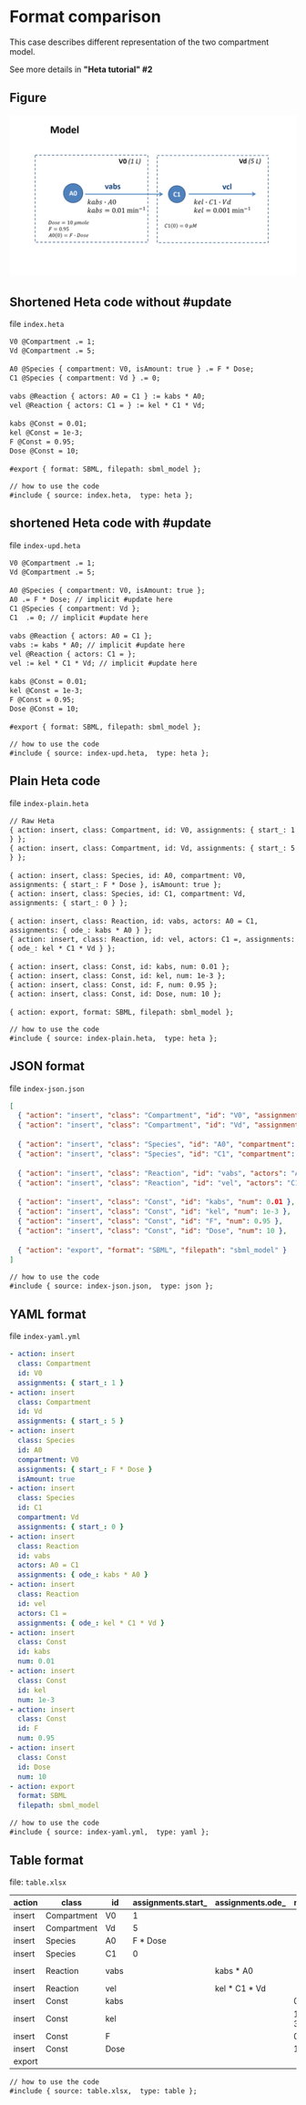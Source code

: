 # Format comparison

This case describes different representation of the two compartment model.

See more details in **"Heta tutorial" #2**

## Figure

![two-compartment](https://raw.githubusercontent.com/hetalang/heta-specifications/master/cases/two-compartment.png)

## Shortened Heta code without #update

file `index.heta`
```heta
V0 @Compartment .= 1;
Vd @Compartment .= 5;

A0 @Species { compartment: V0, isAmount: true } .= F * Dose;
C1 @Species { compartment: Vd } .= 0;

vabs @Reaction { actors: A0 = C1 } := kabs * A0;
vel @Reaction { actors: C1 = } := kel * C1 * Vd;

kabs @Const = 0.01;
kel @Const = 1e-3;
F @Const = 0.95;
Dose @Const = 10;

#export { format: SBML, filepath: sbml_model };
```

```heta
// how to use the code
#include { source: index.heta,  type: heta };
```

## shortened Heta code with #update

file `index-upd.heta`
```heta
V0 @Compartment .= 1;
Vd @Compartment .= 5;

A0 @Species { compartment: V0, isAmount: true };
A0 .= F * Dose; // implicit #update here
C1 @Species { compartment: Vd };
C1  .= 0; // implicit #update here

vabs @Reaction { actors: A0 = C1 };
vabs := kabs * A0; // implicit #update here
vel @Reaction { actors: C1 = };
vel := kel * C1 * Vd; // implicit #update here

kabs @Const = 0.01;
kel @Const = 1e-3;
F @Const = 0.95;
Dose @Const = 10;

#export { format: SBML, filepath: sbml_model };
```

```heta
// how to use the code
#include { source: index-upd.heta,  type: heta };
```

## Plain Heta code

file `index-plain.heta`
```heta
// Raw Heta
{ action: insert, class: Compartment, id: V0, assignments: { start_: 1 } };
{ action: insert, class: Compartment, id: Vd, assignments: { start_: 5 } };

{ action: insert, class: Species, id: A0, compartment: V0, assignments: { start_: F * Dose }, isAmount: true };
{ action: insert, class: Species, id: C1, compartment: Vd, assignments: { start_: 0 } };

{ action: insert, class: Reaction, id: vabs, actors: A0 = C1, assignments: { ode_: kabs * A0 } };
{ action: insert, class: Reaction, id: vel, actors: C1 =, assignments: { ode_: kel * C1 * Vd } };

{ action: insert, class: Const, id: kabs, num: 0.01 };
{ action: insert, class: Const, id: kel, num: 1e-3 };
{ action: insert, class: Const, id: F, num: 0.95 };
{ action: insert, class: Const, id: Dose, num: 10 };

{ action: export, format: SBML, filepath: sbml_model };
```

```heta
// how to use the code
#include { source: index-plain.heta,  type: heta };
```

## JSON format

file `index-json.json`
```json
[
  { "action": "insert", "class": "Compartment", "id": "V0", "assignments": { "start_": 1 } },
  { "action": "insert", "class": "Compartment", "id": "Vd", "assignments": { "start_": 5 } },
  
  { "action": "insert", "class": "Species", "id": "A0", "compartment": "V0", "assignments": { "start_": "F * Dose" }, "isAmount": true },
  { "action": "insert", "class": "Species", "id": "C1", "compartment": "Vd", "assignments": { "start_": 0 } },
  
  { "action": "insert", "class": "Reaction", "id": "vabs", "actors": "A0 = C1", "assignments": { "ode_": "kabs * A0" } },
  { "action": "insert", "class": "Reaction", "id": "vel", "actors": "C1 =", "assignments": { "ode_": "kel * C1 * Vd" } },
  
  { "action": "insert", "class": "Const", "id": "kabs", "num": 0.01 },
  { "action": "insert", "class": "Const", "id": "kel", "num": 1e-3 },
  { "action": "insert", "class": "Const", "id": "F", "num": 0.95 },
  { "action": "insert", "class": "Const", "id": "Dose", "num": 10 },
  
  { "action": "export", "format": "SBML", "filepath": "sbml_model" }
]
```

```heta
// how to use the code
#include { source: index-json.json,  type: json };
```

## YAML format

file `index-yaml.yml`
```yml
- action: insert
  class: Compartment
  id: V0
  assignments: { start_: 1 }
- action: insert
  class: Compartment
  id: Vd
  assignments: { start_: 5 }
- action: insert
  class: Species
  id: A0
  compartment: V0
  assignments: { start_: F * Dose }
  isAmount: true
- action: insert
  class: Species
  id: C1
  compartment: Vd
  assignments: { start_: 0 }
- action: insert
  class: Reaction
  id: vabs
  actors: A0 = C1
  assignments: { ode_: kabs * A0 }
- action: insert
  class: Reaction
  id: vel
  actors: C1 =
  assignments: { ode_: kel * C1 * Vd }
- action: insert
  class: Const
  id: kabs
  num: 0.01
- action: insert
  class: Const
  id: kel
  num: 1e-3
- action: insert
  class: Const
  id: F
  num: 0.95
- action: insert
  class: Const
  id: Dose
  num: 10
- action: export
  format: SBML
  filepath: sbml_model
```

```heta
// how to use the code
#include { source: index-yaml.yml,  type: yaml };
```

## Table format

file: `table.xlsx`

| action | class | id | assignments.start_ | assignments.ode_ | num | compartment |isAmount | actors | format | filepath |
|---|---|---|---|---|---|---|---|---|---|---|
| insert | Compartment | V0 | 1 |
| insert | Compartment | Vd | 5 |
| insert | Species | A0 | F * Dose | | | V0 | true |
| insert | Species | C1 | 0 | | | Vd | |
| insert | Reaction | vabs | | kabs * A0 | | | | A0 = C1 |
| insert | Reaction | vel | | kel * C1 * Vd | | | | C1 = |
| insert | Const | kabs | | | 0.01 |
| insert | Const | kel | | | 1e-3 |
| insert | Const | F | | | 0.95 |
| insert | Const | Dose | | | 10 |
| export | | | | | | | || SBML | sbml_model |

```heta
// how to use the code
#include { source: table.xlsx,  type: table };
```
